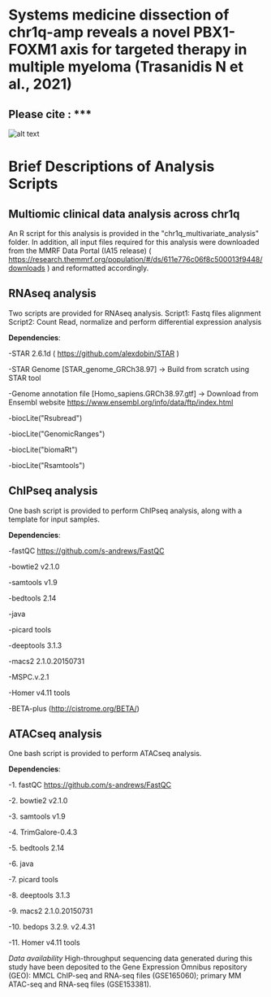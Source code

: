 # Systems medicine dissection of chr1q-amp reveals a novel PBX1-FOXM1 axis for targeted therapy in multiple myeloma (Trasanidis N et al., 2021)

## Please cite : ***

![alt text](https://github.com/nikostrasan/PBX1_project/blob/main/Graphical%20abstract_Blood.png)

# Brief Descriptions of Analysis Scripts
## Multiomic clinical data analysis across chr1q
An R script for this analysis is provided in the "chr1q_multivariate_analysis" folder. 
In addition, all input files required for this analysis were downloaded from the MMRF Data Portal (IA15 release)
( https://research.themmrf.org/population/#/ds/611e776c06f8c500013f9448/downloads  ) and reformatted accordingly. 


## RNAseq analysis
Two scripts are provided for RNAseq analysis. 
Script1: Fastq files alignment
Script2: Count Read, normalize and perform differential expression analysis

**Dependencies**:

-STAR 2.6.1d ( https://github.com/alexdobin/STAR )

-STAR Genome [STAR_genome_GRCh38.97] -> Build from scratch using STAR tool

-Genome annotation file [Homo_sapiens.GRCh38.97.gtf] -> Download from Ensembl website https://www.ensembl.org/info/data/ftp/index.html

-biocLite("Rsubread")

-biocLite("GenomicRanges")

-biocLite("biomaRt")

-biocLite("Rsamtools")


## ChIPseq analysis
One bash script is provided to perform ChIPseq analysis, along with a template for input samples.

**Dependencies**:

-fastQC https://github.com/s-andrews/FastQC

-bowtie2 v2.1.0

-samtools v1.9

-bedtools 2.14

-java 

-picard tools

-deeptools 3.1.3

-macs2 2.1.0.20150731

-MSPC.v.2.1

-Homer v4.11 tools  

-BETA-plus (http://cistrome.org/BETA/)


## ATACseq analysis
One bash script is provided to perform ATACseq analysis.

**Dependencies**:

-1. fastQC https://github.com/s-andrews/FastQC

-2. bowtie2 v2.1.0

-3. samtools v1.9

-4. TrimGalore-0.4.3

-5. bedtools 2.14

-6. java 

-7. picard tools

-8. deeptools 3.1.3

-9. macs2 2.1.0.20150731

-10. bedops 3.2.9. v2.4.31

-11. Homer v4.11 tools  




_Data availability_
High-throughput sequencing data generated during this study have been deposited to the Gene Expression Omnibus repository (GEO): 
MMCL ChIP-seq and RNA-seq files (GSE165060); primary MM ATAC-seq and RNA-seq files (GSE153381).
